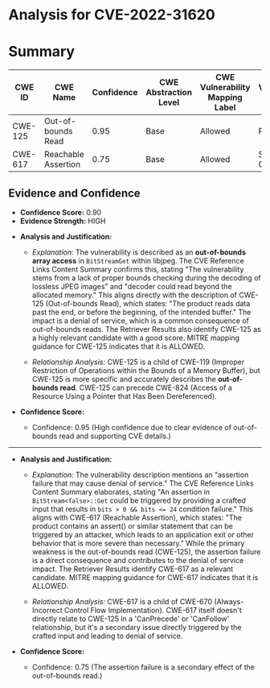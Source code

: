 # Analysis for CVE-2022-31620

# Summary
| CWE ID | CWE Name | Confidence | CWE Abstraction Level | CWE Vulnerability Mapping Label | CWE-Vulnerability Mapping Notes |
|---|---|---|---|---|---|
| CWE-125 | Out-of-bounds Read | 0.95 | Base | Allowed | Primary CWE |
| CWE-617 | Reachable Assertion | 0.75 | Base | Allowed | Secondary Candidate |

## Evidence and Confidence

*   **Confidence Score:** 0.90
*   **Evidence Strength:** HIGH

- **Analysis and Justification:**  
  - *Explanation:* The vulnerability is described as an **out-of-bounds array access** in `BitStreamGet` within libjpeg. The CVE Reference Links Content Summary confirms this, stating "The vulnerability stems from a lack of proper bounds checking during the decoding of lossless JPEG images" and "decoder could read beyond the allocated memory." This aligns directly with the description of CWE-125 (Out-of-bounds Read), which states: "The product reads data past the end, or before the beginning, of the intended buffer." The impact is a denial of service, which is a common consequence of out-of-bounds reads. The Retriever Results also identify CWE-125 as a highly relevant candidate with a good score. MITRE mapping guidance for CWE-125 indicates that it is ALLOWED.
  
  - *Relationship Analysis:* CWE-125 is a child of CWE-119 (Improper Restriction of Operations within the Bounds of a Memory Buffer), but CWE-125 is more specific and accurately describes the **out-of-bounds read**. CWE-125 can precede CWE-824 (Access of a Resource Using a Pointer that Has Been Dereferenced).

- **Confidence Score:**  
  - Confidence: 0.95 (High confidence due to clear evidence of out-of-bounds read and supporting CVE details.)

---

- **Analysis and Justification:**  
  - *Explanation:* The vulnerability description mentions an "assertion failure that may cause denial of service." The CVE Reference Links Content Summary elaborates, stating "An assertion in `BitStream<false>::Get` could be triggered by providing a crafted input that results in `bits > 0 && bits <= 24` condition failure." This aligns with CWE-617 (Reachable Assertion), which states: "The product contains an assert() or similar statement that can be triggered by an attacker, which leads to an application exit or other behavior that is more severe than necessary." While the primary weakness is the out-of-bounds read (CWE-125), the assertion failure is a direct consequence and contributes to the denial of service impact. The Retriever Results identify CWE-617 as a relevant candidate. MITRE mapping guidance for CWE-617 indicates that it is ALLOWED.
  
  - *Relationship Analysis:* CWE-617 is a child of CWE-670 (Always-Incorrect Control Flow Implementation). CWE-617 itself doesn't directly relate to CWE-125 in a 'CanPrecede' or 'CanFollow' relationship, but it's a secondary issue directly triggered by the crafted input and leading to denial of service.

- **Confidence Score:**  
  - Confidence: 0.75 (The assertion failure is a secondary effect of the out-of-bounds read.)